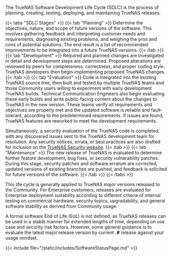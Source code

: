 &NewLine;

The TrueNAS Software Development Life Cycle (SDLC) is the process of planning, creating, testing, deploying, and maintaining TrueNAS releases.

{{< tabs "SDLC Stages" >}}
{{< tab "Planning" >}}
Determine the objectives, nature, and scope of future versions of the software.
This involves gathering feedback and interpreting customer needs and requirements, diagnosing existing problems, and weighing the pros and cons of potential solutions.
The end result is a list of recommended improvements to be integrated into a future TrueNAS versions.
{{< /tab >}}
{{< tab "Development" >}}
Required and planned changes are investigated in detail and development steps are determined.
Proposed alterations are reviewed by peers for completeness, correctness, and proper coding style.
TrueNAS developers then begin implementing proposed TrueNAS changes. 
{{< /tab >}}
{{< tab "Evaluation" >}}
Code is integrated into the existing TrueNAS source tree, then built and tested by multiple TrueNAS teams and those Community users willing to experiment with early development TrueNAS builds.
Technical Communication Engineers also begin evaluating these early builds and write public-facing content about the changes to TrueNAS in the new version.
These teams verify all requirements and objectives are properly met and the updated software is reliable and fault-tolerant, according to the predetermined requirements.
If issues are found, TrueNAS features are reworked to meet the development requirements.

Simultaneously, a security evaluation of the TrueNAS code is completed, with any discovered issues sent to the TrueNAS development team for resolution.
Any security notices, errata, or best practices are also drafted for inclusion on the [TrueNAS Security website](https://security.truenas.com/).
{{< /tab >}}
{{< tab "Maintenance" >}}
The new release of TrueNAS is evaluated to determine further feature development, bug fixes, or security vulnerability patches.
During this stage, security patches and software erratum are corrected, updated versions of existing branches are pushed, and feedback is solicited for future versions of the software.
{{< /tab >}}
{{< /tabs >}}

This life cycle is generally applied to TrueNAS major versions released to the Community.
For Enterprise customers, releases are evaluated for Enterprise deployment suitability according to different criteria of internal testing on commercial hardware, security topics, upgradability, and general software stability as derived from Community usage.

A formal software End of Life (EoL) is not defined, as TrueNAS releases can be used in a stable manner for extended lengths of time, depending on use case and security risk factors.
However, some general guidance is to evaluate the latest major release version by current **.#** release against your usage mindset.

{{< include file="/static/includes/SoftwareStatusPage.md" >}}

